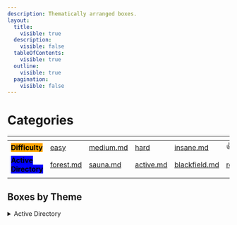 ```yaml
---
description: Thematically arranged boxes.
layout:
  title:
    visible: true
  description:
    visible: false
  tableOfContents:
    visible: true
  outline:
    visible: true
  pagination:
    visible: false
---
```


# Categories



<table data-view="cards"><thead><tr><th></th><th></th><th></th><th></th><th></th><th></th></tr></thead><tbody><tr><td><mark style="background-color:orange;"><strong>Difficulty</strong></mark></td><td><a data-mention href="easy/">easy</a></td><td><a data-mention href="medium.md">medium.md</a></td><td><a data-mention href="hard/">hard</a></td><td><a data-mention href="insane.md">insane.md</a></td><td><span data-gb-custom-inline data-tag="emoji" data-code="1f44d">👍</span></td></tr><tr><td><mark style="background-color:blue;"><strong>Active Directory</strong></mark></td><td><a data-mention href="easy/forest.md">forest.md</a></td><td><a data-mention href="easy/sauna.md">sauna.md</a></td><td><a data-mention href="easy/active.md">active.md</a></td><td><a data-mention href="hard/blackfield.md">blackfield.md</a></td><td><a data-mention href="hard/reel.md">reel.md</a></td></tr><tr><td></td><td></td><td></td><td></td><td></td><td></td></tr></tbody></table>



## Boxes by Theme

<details>

<summary>Active Directory</summary>

1. [<mark style="color:green;">**Forest (Easy)**</mark>](easy/forest.md) -> _SMB,_ [_ASRERoast_](../theory/active-directory/asreproasting.md)_, Account Operators, WriteDacl,_ [_DCSync_](../theory/active-directory/dcsync.md)
2. [<mark style="color:green;">**Sauna (Easy)**</mark>](easy/sauna.md) -> [_ASREPRoast_](../theory/active-directory/asreproasting.md)_,_ [_DCSync_](../theory/active-directory/dcsync.md)&#x20;
3. [<mark style="color:green;">**Active (Easy)**</mark>](easy/active.md) -> _SMB, Group Policy Preferences,_ [_Kerberoast_](../theory/active-directory/kerberoasting.md)
4. <mark style="color:yellow;">**Resolute (Medium)**</mark> -> _SMB, Password Spray, DnsAdmins_
5. <mark style="color:yellow;">**Cascade (Medium)**</mark> -> _SMB, LDAP, Password Spray_
6. [<mark style="color:orange;">**Blackfield (Hard)**</mark>](hard/blackfield.md) -> _SMB,_ [_ASREPRoast_](../theory/active-directory/asreproasting.md)_, LSASS, Backup Operators_
7. [<mark style="color:orange;">**Reel (Hard)**</mark>](hard/reel.md) -> _FTP, SMTP, WriteOwner, WriteDacl_

</details>
